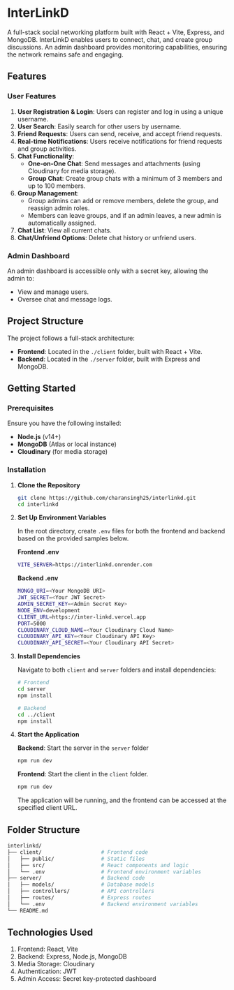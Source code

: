 # InterLinkD

A full-stack social networking platform built with React + Vite, Express, and MongoDB. InterLinkD enables users to connect, chat, and create group discussions. An admin dashboard provides monitoring capabilities, ensuring the network remains safe and engaging.

## Features

### User Features
1. **User Registration & Login**: Users can register and log in using a unique username.
2. **User Search**: Easily search for other users by username.
3. **Friend Requests**: Users can send, receive, and accept friend requests.
4. **Real-time Notifications**: Users receive notifications for friend requests and group activities.
5. **Chat Functionality**:
   - **One-on-One Chat**: Send messages and attachments (using Cloudinary for media storage).
   - **Group Chat**: Create group chats with a minimum of 3 members and up to 100 members.
6. **Group Management**:
   - Group admins can add or remove members, delete the group, and reassign admin roles.
   - Members can leave groups, and if an admin leaves, a new admin is automatically assigned.
7. **Chat List**: View all current chats.
8. **Chat/Unfriend Options**: Delete chat history or unfriend users.

### Admin Dashboard
An admin dashboard is accessible only with a secret key, allowing the admin to:
- View and manage users.
- Oversee chat and message logs.

## Project Structure

The project follows a full-stack architecture:
- **Frontend**: Located in the `./client` folder, built with React + Vite.
- **Backend**: Located in the `./server` folder, built with Express and MongoDB.

## Getting Started

### Prerequisites

Ensure you have the following installed:
- **Node.js** (v14+)
- **MongoDB** (Atlas or local instance)
- **Cloudinary** (for media storage)

### Installation

1. **Clone the Repository**
   ```bash
   git clone https://github.com/charansingh25/interlinkd.git
   cd interlinkd
   ```

2. **Set Up Environment Variables**

    In the root directory, create `.env` files for both the frontend and backend based on the provided samples below.

    **Frontend .env**
     ```bash
    VITE_SERVER=https://interlinkd.onrender.com
    ```

    **Backend .env**
    ```bash
    MONGO_URI=<Your MongoDB URI>
    JWT_SECRET=<Your JWT Secret>
    ADMIN_SECRET_KEY=<Admin Secret Key>
    NODE_ENV=development
    CLIENT_URL=https://inter-linkd.vercel.app
    PORT=5000
    CLOUDINARY_CLOUD_NAME=<Your Cloudinary Cloud Name>
    CLOUDINARY_API_KEY=<Your Cloudinary API Key>
    CLOUDINARY_API_SECRET=<Your Cloudinary API Secret>
    ```

3. **Install Dependencies**

    Navigate to both `client` and `server` folders and install dependencies:
    ```bash
    # Frontend
    cd server
    npm install
    
    # Backend
    cd ../client
    npm install
    ```

4. **Start the Application**

    **Backend**: Start the server in the `server` folder
    ```bash
    npm run dev
    ```

    **Frontend**: Start the client in the `client` folder.
    ```bash
    npm run dev
    ```

    The application will be running, and the frontend can be accessed at the specified client URL.

## Folder Structure

```bash
interlinkd/
├── client/                   # Frontend code
│   ├── public/               # Static files
│   ├── src/                  # React components and logic
│   └── .env                  # Frontend environment variables
├── server/                   # Backend code
│   ├── models/               # Database models
│   ├── controllers/          # API controllers
│   ├── routes/               # Express routes
│   └── .env                  # Backend environment variables
└── README.md
```

## Technologies Used

1. Frontend: React, Vite
2. Backend: Express, Node.js, MongoDB
3. Media Storage: Cloudinary
4. Authentication: JWT
5. Admin Access: Secret key-protected dashboard

